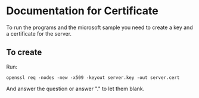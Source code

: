 # Documentation for Certificate

To run the programs and the microsoft sample you need to create a key and a certificate for the server.

## To create 

Run:

```
openssl req -nodes -new -x509 -keyout server.key -out server.cert
```

And answer the question or answer "." to let them blank.
